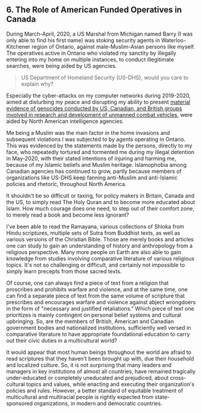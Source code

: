 ## 6. The Role of American Funded Operatives in Canada

During March-April, 2020, a US Marshal from Michigan named Barry (I was only able to find his first name) was stoking security agents in Waterloo-Kitchener region of Ontario, against male-Muslim-Asian persons like myself. The operatives active in Ontario who violated my sanctity by illegally entering into my home on multiple instances, to conduct illegitimate searches, were being aided by US agencies. 

>US Department of Homeland Security (US-DHS), would you care to explain why? 

Especially the cyber-attacks on my computer networks during 2019-2020, aimed at disturbing my peace and disrupting my ability to present [material evidence of genocides conducted by US, Canadian, and British groups involved in research and development of unmanned combat vehicles](https://github.com/true-hindsight/long-overdue-justice/blob/main/expose/04-0.md#4-misuse-and-abuse-of-defense-systems-developed-via-universities-in-committing-genocides), were aided by North American intelligence agencies. 

Me being a Muslim was the main factor in the home invasions and subsequent violations I was subjected to by agents operating in Ontario. This was evidenced by the statements made by the persons, directly to my face, who repeatedly tortured and tormented me during my illegal detention in May-2020, with their stated intentions of injuring and harming me, because of my Islamic beliefs and Muslim heritage. Islamophobia among Canadian agencies has continued to grow, partly because members of organizations like US-DHS keep fanning anti-Muslim and anti-Islamic policies and rhetoric, throughout North America. 

It shouldn't be so difficult or taxing, for policy makers in Britain, Canada and the US, to simply read The Holy Quran and to become more educated about Islam. How much courage does one need, to step out of their comfort zone, to merely read a book and become less ignorant? 

I've been able to read the Ramayana, various collections of Shloka from Hindu scriptures, multiple sets of Sutra from Buddhist texts, as well as various versions of the Christian Bible. Those are merely books and articles one can study to gain an understanding of history and anthropology from a religious perspective. Many more people on Earth are also able to gain knowledge from studies involving comparative literature of various religious topics. It's not so challenging or difficult, and certainly not impossible to simply learn precepts from those sacred texts. 

Of course, one can always find a piece of text from a religion that proscribes and prohibits warfare and violence, and at the same time, one can find a separate piece of text from the same volume of scripture that prescribes and encourages warfare and violence against abject wrongdoers in the form of "necessary and justified retaliations." Which piece of text one prioritizes is mainly contingent on personal belief systems and cultural upbringing. So, are the members of British, American and Canadian government bodies and nationalized institutions, sufficiently well versed in comparative literature to have appropriate foundational education to carry out their civic duties in a multicultural world? 

It would appear that most human beings throughout the world are afraid to read scriptures that they haven't been brought up with, due their household and localized culture. So, it is not surprising that many leaders and managers in key institutions of almost all countries, have remained tragically under-educated or completely uneducated and prejudiced, about cross-cultural topics and values, while enacting and executing their organization's policies and rules. However, a better standard of equitable treatment of multicultural and multiracial people is rightly expected from state-sponsored organizations, in modern and democratic countries. 